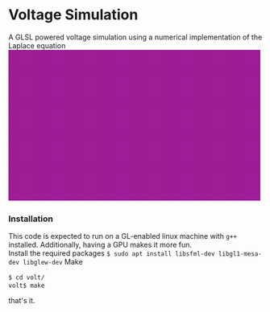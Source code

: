 # Voltage Simulation
A GLSL powered voltage simulation using a numerical implementation of the Laplace equation
![beautiful gif](https://raw.githubusercontent.com/nodatapoints/voltage-simulation/master/doc/img/title.gif)
### Installation
This code is expected to run on a GL-enabled linux machine with `g++` installed. Additionally, having a GPU makes it more fun.<br>
Install the required packages
```$ sudo apt install libsfml-dev libgl1-mesa-dev libglew-dev```
Make
```
$ cd volt/
volt$ make
```
that's it.

